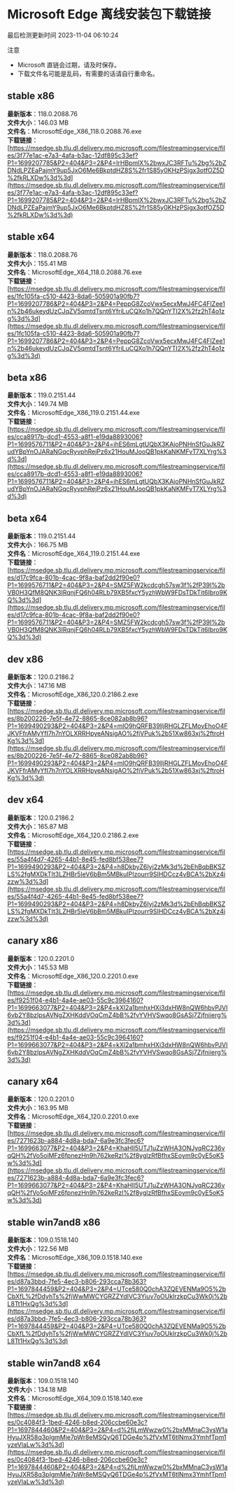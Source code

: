 # Microsoft Edge 离线安装包下载链接
最后检测更新时间
2023-11-04 06:10:24

注意
* Microsoft 直链会过期，请及时保存。
* 下载文件名可能是乱码，有需要的话请自行重命名。

## stable x86
**最新版本**：118.0.2088.76  
**文件大小**：146.03 MB  
**文件名**：MicrosoftEdge_X86_118.0.2088.76.exe  
**下载链接**：[https://msedge.sb.tlu.dl.delivery.mp.microsoft.com/filestreamingservice/files/3f77e1ac-e7a3-4afa-b3ac-12df895c33ef?P1=1699207785&P2=404&P3=2&P4=IrHBpmlX%2bwxJC3RFTu%2bg%2bZDNdLPZEaPajmY9up5JxO6Me6BkptdHZ8S%2fr1S85y0KHzPSjgx3otfOZ5D%2fkRLXDw%3d%3d](https://msedge.sb.tlu.dl.delivery.mp.microsoft.com/filestreamingservice/files/3f77e1ac-e7a3-4afa-b3ac-12df895c33ef?P1=1699207785&P2=404&P3=2&P4=IrHBpmlX%2bwxJC3RFTu%2bg%2bZDNdLPZEaPajmY9up5JxO6Me6BkptdHZ8S%2fr1S85y0KHzPSjgx3otfOZ5D%2fkRLXDw%3d%3d)  

## stable x64
**最新版本**：118.0.2088.76  
**文件大小**：155.41 MB  
**文件名**：MicrosoftEdge_X64_118.0.2088.76.exe  
**下载链接**：[https://msedge.sb.tlu.dl.delivery.mp.microsoft.com/filestreamingservice/files/1fc105fa-c510-4423-8da6-505901a90fb7?P1=1699207786&P2=404&P3=2&P4=PeppG8ZcoVwx5ecxMwJ4FC4FIZee1n%2b46ukeydUzCJqZV5qmtdTsnt6YfriLuCQXo1h7QQnYTI2X%2fz2hT4o1zg%3d%3d](https://msedge.sb.tlu.dl.delivery.mp.microsoft.com/filestreamingservice/files/1fc105fa-c510-4423-8da6-505901a90fb7?P1=1699207786&P2=404&P3=2&P4=PeppG8ZcoVwx5ecxMwJ4FC4FIZee1n%2b46ukeydUzCJqZV5qmtdTsnt6YfriLuCQXo1h7QQnYTI2X%2fz2hT4o1zg%3d%3d)  

## beta x86
**最新版本**：119.0.2151.44  
**文件大小**：149.74 MB  
**文件名**：MicrosoftEdge_X86_119.0.2151.44.exe  
**下载链接**：[https://msedge.sb.tlu.dl.delivery.mp.microsoft.com/filestreamingservice/files/cca8917b-dcd1-4553-a8f1-e19da8893006?P1=1699576711&P2=404&P3=2&P4=ihES6mLgtUQbX3KAjoPNHnSfGuJkRZudYBpYnOJARaNGqcRyvphRejPz6x21HouMJooQB1pkKaNKMFvT7XLYrg%3d%3d](https://msedge.sb.tlu.dl.delivery.mp.microsoft.com/filestreamingservice/files/cca8917b-dcd1-4553-a8f1-e19da8893006?P1=1699576711&P2=404&P3=2&P4=ihES6mLgtUQbX3KAjoPNHnSfGuJkRZudYBpYnOJARaNGqcRyvphRejPz6x21HouMJooQB1pkKaNKMFvT7XLYrg%3d%3d)  

## beta x64
**最新版本**：119.0.2151.44  
**文件大小**：166.75 MB  
**文件名**：MicrosoftEdge_X64_119.0.2151.44.exe  
**下载链接**：[https://msedge.sb.tlu.dl.delivery.mp.microsoft.com/filestreamingservice/files/d17c9fca-801b-4cac-9f8a-baf2dd2f90e0?P1=1699576711&P2=404&P3=2&P4=SMZ5FW2kcdcgh57sw3f%2fP39I%2bVB0H3QfM8QNK3IRqnjFQ6h04RLb79XB5fxcY5yzhWbW9FDsTDkTit6Ibro9KQ%3d%3d](https://msedge.sb.tlu.dl.delivery.mp.microsoft.com/filestreamingservice/files/d17c9fca-801b-4cac-9f8a-baf2dd2f90e0?P1=1699576711&P2=404&P3=2&P4=SMZ5FW2kcdcgh57sw3f%2fP39I%2bVB0H3QfM8QNK3IRqnjFQ6h04RLb79XB5fxcY5yzhWbW9FDsTDkTit6Ibro9KQ%3d%3d)  

## dev x86
**最新版本**：120.0.2186.2  
**文件大小**：147.16 MB  
**文件名**：MicrosoftEdge_X86_120.0.2186.2.exe  
**下载链接**：[https://msedge.sb.tlu.dl.delivery.mp.microsoft.com/filestreamingservice/files/8b200226-7e5f-4e72-8865-8ce082ab8b96?P1=1699490293&P2=404&P3=2&P4=mlO9hQRFB39lljRHGLZFLMovEhoO4FJKVFfrAMyYfI7h7nYOLXRRHpyeANsigAO%2fjVPuk%2b51Xw863xj%2ftroHKg%3d%3d](https://msedge.sb.tlu.dl.delivery.mp.microsoft.com/filestreamingservice/files/8b200226-7e5f-4e72-8865-8ce082ab8b96?P1=1699490293&P2=404&P3=2&P4=mlO9hQRFB39lljRHGLZFLMovEhoO4FJKVFfrAMyYfI7h7nYOLXRRHpyeANsigAO%2fjVPuk%2b51Xw863xj%2ftroHKg%3d%3d)  

## dev x64
**最新版本**：120.0.2186.2  
**文件大小**：165.87 MB  
**文件名**：MicrosoftEdge_X64_120.0.2186.2.exe  
**下载链接**：[https://msedge.sb.tlu.dl.delivery.mp.microsoft.com/filestreamingservice/files/55a4f4d7-4265-44b1-8e45-fed8bf538ee7?P1=1699490293&P2=404&P3=2&P4=h8DkbyZ6Iyj2zMk3d%2bEhBqbBKSZLS%2fgMXDkTIt3LZHBr5IeV6bBm5MBkuIPIzourr9SIHDCcz4vBCA%2bXz4izzw%3d%3d](https://msedge.sb.tlu.dl.delivery.mp.microsoft.com/filestreamingservice/files/55a4f4d7-4265-44b1-8e45-fed8bf538ee7?P1=1699490293&P2=404&P3=2&P4=h8DkbyZ6Iyj2zMk3d%2bEhBqbBKSZLS%2fgMXDkTIt3LZHBr5IeV6bBm5MBkuIPIzourr9SIHDCcz4vBCA%2bXz4izzw%3d%3d)  

## canary x86
**最新版本**：120.0.2201.0  
**文件大小**：145.53 MB  
**文件名**：MicrosoftEdge_X86_120.0.2201.0.exe  
**下载链接**：[https://msedge.sb.tlu.dl.delivery.mp.microsoft.com/filestreamingservice/files/f9251f04-e4b1-4a4e-ae03-55c9c3964160?P1=1699663077&P2=404&P3=2&P4=kXl2a1bmhxHXi3dxHW8nQW6hbvPJVI6vb2Y8bzIpsAVNgZXHKddVOqCmZ4bB%2fvYVHVSwqo8GsASj7Zjfniierg%3d%3d](https://msedge.sb.tlu.dl.delivery.mp.microsoft.com/filestreamingservice/files/f9251f04-e4b1-4a4e-ae03-55c9c3964160?P1=1699663077&P2=404&P3=2&P4=kXl2a1bmhxHXi3dxHW8nQW6hbvPJVI6vb2Y8bzIpsAVNgZXHKddVOqCmZ4bB%2fvYVHVSwqo8GsASj7Zjfniierg%3d%3d)  

## canary x64
**最新版本**：120.0.2201.0  
**文件大小**：163.95 MB  
**文件名**：MicrosoftEdge_X64_120.0.2201.0.exe  
**下载链接**：[https://msedge.sb.tlu.dl.delivery.mp.microsoft.com/filestreamingservice/files/7271623b-a884-4d8a-bda7-6a9e3fc3fec6?P1=1699663077&P2=404&P3=2&P4=KhaHll5UTJ1uZzWHA3ONJyqRC236vqQH%2fVo5oiMFz6fpnezHn9h762keRzI%2f8yglzRfBfhxSEoym9c0yE5oK5w%3d%3d](https://msedge.sb.tlu.dl.delivery.mp.microsoft.com/filestreamingservice/files/7271623b-a884-4d8a-bda7-6a9e3fc3fec6?P1=1699663077&P2=404&P3=2&P4=KhaHll5UTJ1uZzWHA3ONJyqRC236vqQH%2fVo5oiMFz6fpnezHn9h762keRzI%2f8yglzRfBfhxSEoym9c0yE5oK5w%3d%3d)  

## stable win7and8 x86
**最新版本**：109.0.1518.140  
**文件大小**：122.56 MB  
**文件名**：MicrosoftEdge_X86_109.0.1518.140.exe  
**下载链接**：[https://msedge.sb.tlu.dl.delivery.mp.microsoft.com/filestreamingservice/files/d87a3bbd-7fe5-4ec3-b806-293cca78b363?P1=1697844459&P2=404&P3=2&P4=UTce580Q0chA3ZQEVENMa9O5%2bCbXfL%2fDdyhTs%2fjWwMWCYGRZZYdIVC3Yiuv7oOUklrzkpCu3Wk0j%2bL8Tt1HxQg%3d%3d](https://msedge.sb.tlu.dl.delivery.mp.microsoft.com/filestreamingservice/files/d87a3bbd-7fe5-4ec3-b806-293cca78b363?P1=1697844459&P2=404&P3=2&P4=UTce580Q0chA3ZQEVENMa9O5%2bCbXfL%2fDdyhTs%2fjWwMWCYGRZZYdIVC3Yiuv7oOUklrzkpCu3Wk0j%2bL8Tt1HxQg%3d%3d)  

## stable win7and8 x64
**最新版本**：109.0.1518.140  
**文件大小**：134.18 MB  
**文件名**：MicrosoftEdge_X64_109.0.1518.140.exe  
**下载链接**：[https://msedge.sb.tlu.dl.delivery.mp.microsoft.com/filestreamingservice/files/0c4084f3-1bed-4246-b8ed-206ccbe60e3c?P1=1697844460&P2=404&P3=2&P4=d%2fjLmWwzw0%2bxMMnaC3ysW1aHyuJXR58q3pIgmMje7pWr8eMSQyQ6TDGe4p%2fVxMT6tlNmx3YmhfTpm1yzeVlaLw%3d%3d](https://msedge.sb.tlu.dl.delivery.mp.microsoft.com/filestreamingservice/files/0c4084f3-1bed-4246-b8ed-206ccbe60e3c?P1=1697844460&P2=404&P3=2&P4=d%2fjLmWwzw0%2bxMMnaC3ysW1aHyuJXR58q3pIgmMje7pWr8eMSQyQ6TDGe4p%2fVxMT6tlNmx3YmhfTpm1yzeVlaLw%3d%3d)  

